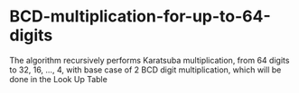 # BCD-multiplication-for-up-to-64-digits

The algorithm recursively performs Karatsuba multiplication, from 64 digits to 32, 16, ..., 4, with base case of 2 BCD digit multiplication, which will be done in the Look Up Table
